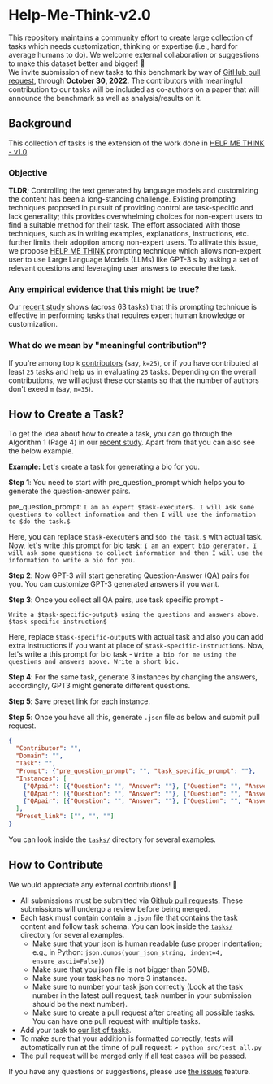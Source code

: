 # Help-Me-Think-v2.0

This repository maintains a community effort to create large collection of tasks which needs customization, thinking or expertise (i.e., hard for average humans to do). 
We welcome external collaboration or suggestions to make this dataset better and bigger! 🙌  
We invite submission of new tasks to this benchmark by way of [GitHub pull request](https://github.com/Mihir3009/Help-me-think-v2/pulls), through **October 30, 2022**. 
The contributors with meaningful contribution to our tasks will be included as co-authors on a paper that will announce the benchmark as well as analysis/results on it.

## Background

This collection of tasks is the extension of the work done in [HELP ME THINK - v1.0](https://arxiv.org/pdf/2208.08232.pdf).

### Objective

**TLDR**; Controlling the text generated by language models and customizing the content has been a long-standing challenge. Existing prompting techniques proposed in pursuit of providing control are task-specific and lack generality; this provides overwhelming choices for non-expert users to find a suitable method for their task. The effort associated with those techniques, such as in writing examples, explanations, instructions, etc. further limits their adoption among non-expert users. To allivate this issue, we propose [HELP ME THINK](https://arxiv.org/pdf/2208.08232.pdf) prompting technique which allows non-expert user to use Large Language Models (LLMs) like GPT-3 s by asking a set of relevant questions and leveraging user answers to execute the task.

### Any empirical evidence that this might be true?

Our [recent study](https://arxiv.org/pdf/2208.08232.pdf) shows (across 63 tasks) that this prompting technique is effective in performing tasks that requires expert human knowledge or customization.

### What do we mean by "meaningful contribution"? 
If you're among top `k` [contributors](https://github.com/Mihir3009/Help-me-think-v2/graphs/contributors) (say, `k=25`), or if you have contributed at least `25` tasks and help us in evaluating `25` tasks. Depending on the overall contributions, we will adjust these constants so that the number of authors don't exeed `m` (say, `m=35`). 

## How to Create a Task?

To get the idea about how to create a task, you can go through the Algorithm 1 (Page 4) in our [recent study](https://arxiv.org/pdf/2208.08232.pdf). Apart from that you can also see the below example.

**Example:** Let's create a task for generating a bio for you.

**Step 1**: You need to start with pre_question_prompt which helps you to generate the question-answer pairs.

pre_question_prompt: `I am an expert $task-executer$. I will ask some questions to collect information and then I will use the information to $do the task.$`

Here, you can replace `$task-executer$` and `$do the task.$` with actual task. Now, let's write this prompt for bio task: `I am an expert bio generator. I will ask some questions to collect information and then I will use the information to write a bio for you.`

**Step 2**: Now GPT-3 will start generating Question-Answer (QA) pairs for you. You can customize GPT-3 generated answers if you want.

**Step 3**: Once you collect all QA pairs, use task specific prompt -

`Write a $task-specific-output$ using the questions and answers above. $task-specific-instruction$`

Here, replace `$task-specific-output$` with actual task and also you can add extra instructions if you want at place of `$task-specific-instruction$`. Now, let's write a this prompt for bio task - `Write a bio for me using the questions and answers above. Write a short bio.`

**Step 4**: For the same task, generate 3 instances by changing the answers, accordingly, GPT3 might generate different questions.

**Step 5**: Save preset link for each instance.

**Step 5**: Once you have all this, generate `.json` file as below and submit pull request.

```json
{
  "Contributor": "",
  "Domain": "",
  "Task": "",
  "Prompt": {"pre_question_prompt": "", "task_specific_prompt": ""},
  "Instances": [
    {"QApair": [{"Question": "", "Answer": ""}, {"Question": "", "Answer": ""}, ...], "Output": ""},
    {"QApair": [{"Question": "", "Answer": ""}, {"Question": "", "Answer": ""}, ...], "Output": ""},
    {"QApair": [{"Question": "", "Answer": ""}, {"Question": "", "Answer": ""}, ...], "Output": ""},
  ],
  "Preset_link": ["", "", ""]
}
```

You can look inside the [`tasks/`](tasks) directory for several examples.

## How to Contribute

We would appreciate any external contributions! 🙏

 * All submissions must be submitted via [Github pull requests](https://github.com/Mihir3009/Help-me-think-v2/pulls). These submissions will undergo a review before being merged. 
 * Each task must contain contain a `.json` file that contains the task content and follow task schema. You can look inside the [`tasks/`](tasks) directory for several examples.  
    * Make sure that your json is human readable (use proper indentation; e.g., in Python: `json.dumps(your_json_string, indent=4, ensure_ascii=False)`)   
    * Make sure that you json file is not bigger than 50MB. 
    * Make sure your task has no more 3 instances.
    * Make sure to number your task json correctly (Look at the task number in the latest pull request, task number in your submission should be the next number).
    * Make sure to create a pull request after creating all possible tasks. You can have one pull request with multiple tasks.
 * Add your task to [our list of tasks](tasks/README.md).
 * To make sure that your addition is formatted correctly, tests will automatically run at the timne of pull request: `> python src/test_all.py`
 * The pull request will be merged only if all test cases will be passed.
  
 
If you have any questions or suggestions, please use [the issues](https://github.com/Mihir3009/Help-me-think-v2/issues) feature.
